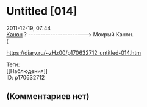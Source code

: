 Untitled [014]
==============

  
2011-12-19, 07:44  
  [Канон](http://www.world-art.ru/animation/animation.php?id=785)  ? -----------------------> Мокрый Канон.   
 (   
  
<https://diary.ru/~zHz00/p170632712_untitled-014.htm>  
  
Теги:  
[[Наблюдения]]  
ID: p170632712  


(Комментариев нет)
------------------